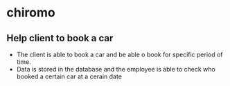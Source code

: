 # chiromo

## Help client to book a car
- The client is able to book a car and be able o book for specific period of time.
- Data is stored in the database  and the employee is able to check who booked a certain car at a cerain date
